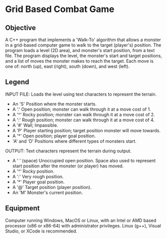 # Grid Based Combat Game

## Objective 
A C++ program that implements a 'Walk-To' algorithm that allows a monster in a grid-based computer game to walk to the target (player's) position. 
The program loads a level (2D area), and monster's start position, from a text file. 
The program displays the level, the monster's start and target positions, and a list of moves the monster makes to reach the target. 
Each move is one of: north (up), east (right), south (down), and west (left).

## Legend
INPUT FILE: Loads the level using text characters to represent the terrain.
- An 'S' Position where the monster starts.
- A '.'  Open position; monster can walk through it at a move cost of 1.
- A '^'  Rocky position; monster can walk through it at a move cost of 2.
- A ':'  Rough position; monster can walk through it at a move cost of 4.
- A '#'  Wall; Impassible.
- A 'P'  Player starting position; target position monster will move towards. 
- A '*'  Open position; player goal position.
- 'A' and 'D' Positions where different types of monsters start.

OUTPUT: Text characters represent the terrain during output.
- A ' '   (space) Unoccupied open position. Space also used to represent start position after the monster (or player) has moved.
- A '^'   Rocky position.
- A ':'   Very rough position.
- A '*'   Player goal position.
- A '@'   Target position (player position).
- An 'M'  Monster's current position.

## Equipment 
Computer running Windows, MacOS or Linux, with an Intel or AMD based processor (x86 or x86-64) with administrator privileges. 
Linux (g++), Visual Studio, or XCode is recommended.
